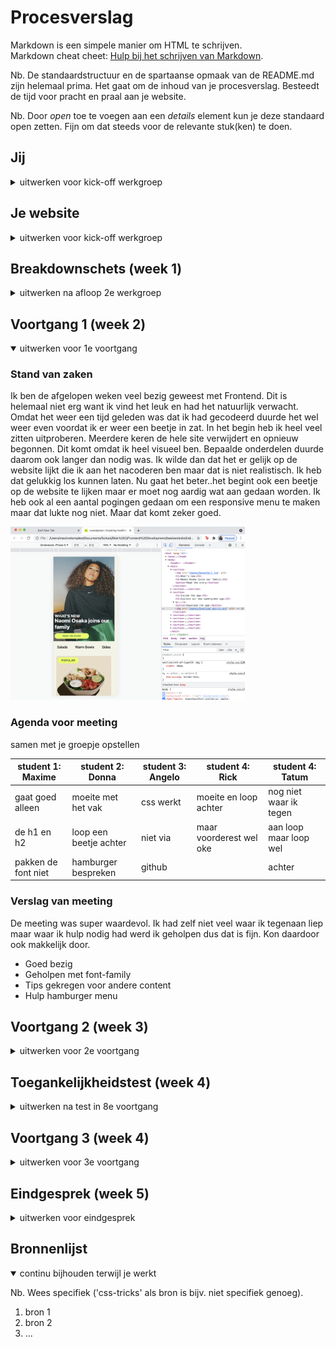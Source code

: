 # Procesverslag

Markdown is een simpele manier om HTML te schrijven.  
Markdown cheat cheet: [Hulp bij het schrijven van Markdown](https://github.com/adam-p/markdown-here/wiki/Markdown-Cheatsheet).

Nb. De standaardstructuur en de spartaanse opmaak van de README.md zijn helemaal prima. Het gaat om de inhoud van je procesverslag. Besteedt de tijd voor pracht en praal aan je website.

Nb. Door _open_ toe te voegen aan een _details_ element kun je deze standaard open zetten. Fijn om dat steeds voor de relevante stuk(ken) te doen.

## Jij

<details>
<summary>uitwerken voor kick-off werkgroep</summary>

### Auteur:

Maxime Kempkes

#### Je startniveau:

blauw

#### Je focus:

surface (misschien responsive)

</details>

## Je website

<details>
<summary>uitwerken voor kick-off werkgroep</summary>

### Je opdracht:

https://www.sweetgreen.com

#### Screenshot(s) van de eerste pagina (small screen):

Home

<img src="images/IMG_0880.PNG" width="375px" alt="sweetgreen website">

#### Screenshot(s) van de tweede pagina (small screen):

Menu

<img src="images/IMG_0881.PNG" width="375px" alt="sweetgreen website ">

</details>

## Breakdownschets (week 1)

<details>
<summary>uitwerken na afloop 2e werkgroep</summary>

### de hele pagina:

<img src="images/breakdown1.png" width="375px" alt="breakdown van de hele pagina">

### dynamisch deel (bijv menu):

<img src="images/interactieve1.png" width="375px" alt="breakdown van een dynamisch deel">

### wellicht nog een dynamisch deel (bijv filter):

<img src="images/interactieve2.png" width="375px" alt="breakdown van nog een dynamisch deel">

</details>

## Voortgang 1 (week 2)

<details open>
<summary>uitwerken voor 1e voortgang</summary>

### Stand van zaken

Ik ben de afgelopen weken veel bezig geweest met Frontend. Dit is helemaal niet erg want ik vind het leuk en had het natuurlijk verwacht. Omdat het weer een tijd geleden was dat ik had gecodeerd  duurde het wel weer even voordat ik er weer een beetje in zat. In het begin heb ik heel veel zitten uitproberen. Meerdere keren de hele site verwijdert en opnieuw begonnen. Dit komt omdat ik heel visueel ben. Bepaalde onderdelen duurde daarom ook langer dan nodig was. Ik wilde dan dat het er gelijk op de website lijkt die ik aan het nacoderen ben maar dat is niet realistisch. Ik heb dat gelukkig los kunnen laten. Nu gaat het beter..het begint ook een beetje op de website te lijken maar er moet nog aardig wat aan gedaan worden.  Ik heb ook al een aantal pogingen gedaan om een responsive menu te maken maar dat lukte nog niet. Maar dat komt zeker goed. 
  
  <img src="images/Voortgang1.png" width="375px" alt="Voortgang1">

### Agenda voor meeting

samen met je groepje opstellen

| student 1: Maxime   | student 2: Donna      | student 3: Angelo    | student 4: Rick        | student 4: Tatum        |
| --------------------| ----------------------| ---------------------| -----------------------|-------------------------|
| gaat goed alleen    | moeite met het vak    | css werkt            | moeite en loop achter  |nog niet waar ik tegen   |
| de h1 en h2         | loop een beetje achter| niet via             | maar voorderest wel oke|aan loop maar loop wel   |
| pakken de font niet | hamburger bespreken   | github               |                        |achter                   |

### Verslag van meeting

De meeting was super waardevol. Ik had zelf niet veel waar ik tegenaan liep maar waar ik hulp nodig had werd ik geholpen dus dat is fijn. Kon daardoor ook makkelijk door.

- Goed bezig
- Geholpen met font-family
- Tips gekregen voor andere content
- Hulp hamburger menu

</details>

## Voortgang 2 (week 3)

<details>
<summary>uitwerken voor 2e voortgang</summary>

### Stand van zaken

Ik heb deze keer een hele grote sprint gemaakt..mijn eerste pagina is bijna af. Ik mis 1 onderdeel. Het is niet veel werk maar ik stel dat steeds uit. Ik heb al wat animaties verwerkt. Omdat mijn content op een mobiel wordt weergeven kan ik hover niet gebruiken dus ben ik aan het googlen hoe ik animaties zonder hover kan gebruiken. 
IK moet ook mijn code netjes maken. Op dit moment is het chaos en niet geordend. IK heb 1 onderdeel waar ik. Nu tegenaan loop en dat is dat mijn header niet een background-color wil pakken. 

 <img src="images/Voortgang 2.png" width="375px" alt="Voortgang2">
  
### Agenda voor meeting

samen met je groepje opstellen

| student 1: Maxime      | student 2: Donna          | student 3: Angelo    | student 4: Rick        |student 4: Tatum        |
| -----------------------| --------------------------| ---------------------| ---------------------- |
| gaat goed, alleen      | en dit                    | en ik dit            | en dan ik dat          |
| weerkt background-     | dit als er tijd is        | nog een punt         | dit wil ik zeker       |
| color niet             | ...                       | ...                  | ...                    |

### Verslag van meeting

hier na afloop snel de uitkomsten van de meeting vastleggen

- punt 1
- punt 2
- nog een punt
- ...

</details>

## Toegankelijkheidstest (week 4)

<details>
<summary>uitwerken na test in 8e voortgang</summary>

### Bevindingen

Lijst met je bevindingen die in de test naar voren kwamen:

#### Titel eerste bevinding

Hier korte omschrijving (met indien nodig een afbeelding)

Hier een omschrijving van hoe het opgelost kan worden (met indien nodig een afbeelding)

#### Titel tweede bevinding.

Hier korte omschrijving (met indien nodig een afbeelding)

Hier een omschrijving van hoe het opgelost kan worden (met indien nodig een afbeelding)

#### Titel volgende bevinding.

Hier korte omschrijving (met indien nodig een afbeelding)

Hier een omschrijving van hoe het opgelost kan worden (met indien nodig een afbeelding)

#### Titel nog een bevinding.

Hier korte omschrijving (met indien nodig een afbeelding)

Hier een omschrijving van hoe het opgelost kan worden (met indien nodig een afbeelding)

</details>

## Voortgang 3 (week 4)

<details>
<summary>uitwerken voor 3e voortgang</summary>

### Stand van zaken

hier dit ging goed & dit was lastig (neem ook screenshots op van delen van je website en code)

### Agenda voor meeting

samen met je groepje opstellen

| student 1      | student 2          | student 3    | student 4        |
| -------------- | ------------------ | ------------ | ---------------- |
| dit bespreken  | en dit             | en ik dit    | en dan ik dat    |
| en dat ook nog | dit als er tijd is | nog een punt | dit wil ik zeker |
| ...            | ...                | ...          | ...              |

### Verslag van meeting

hier na afloop snel de uitkomsten van de meeting vastleggen

- punt 1
- punt 2
- nog een punt
- ...

</details>

## Eindgesprek (week 5)

<details>
<summary>uitwerken voor eindgesprek</summary>

### Stand van zaken

hier dit ging goed & dit was lastig (neem ook screenshots op van delen van je website en code)

### Screenshot(s)

hier screenshot(s) van je eindresultaat

</details>

## Bronnenlijst

<details open>
<summary>continu bijhouden terwijl je werkt</summary>

Nb. Wees specifiek ('css-tricks' als bron is bijv. niet specifiek genoeg).

1. bron 1
2. bron 2
3. ...

</details>
